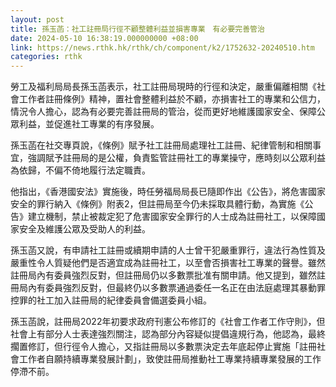 ```yaml
---
layout: post
title: 孫玉菡：社工註冊局行徑不顧整體利益並損害專業　有必要完善管治
date: 2024-05-10 16:38:19.000000000 +08:00
link: https://news.rthk.hk/rthk/ch/component/k2/1752632-20240510.htm
categories: rthk
---
```


勞工及福利局局長孫玉菡表示，社工註冊局現時的行徑和決定，嚴重偏離相關《社會工作者註冊條例》精神，置社會整體利益於不顧，亦損害社工的專業和公信力，情況令人擔心，認為有必要完善註冊局的管治，從而更好地維護國家安全、保障公眾利益，並促進社工專業的有序發展。

孫玉菡在社交專頁說，《條例》賦予社工註冊局處理社工註冊、紀律管制和相關事宜，強調賦予註冊局的是公權，負責監管註冊社工的專業操守，應時刻以公眾利益為依歸，不偏不倚地履行法定職責。

他指出，《香港國安法》實施後，時任勞福局局長已隨即作出《公告》，將危害國家安全的罪行納入《條例》附表2，但註冊局至今仍未採取具體行動，為實施《公告》建立機制，禁止被裁定犯了危害國家安全罪行的人士成為註冊社工，以保障國家安全及維護公眾及受助人的利益。

孫玉菡又說，有申請社工註冊或續期申請的人士曾干犯嚴重罪行，違法行為性質及嚴重性令人質疑他們是否適宜成為註冊社工，以至會否損害社工專業的聲譽。雖然註冊局內有委員強烈反對，但註冊局仍以多數票批准有關申請。他又提到，雖然註冊局內有委員強烈反對，但最終仍以多數票通過委任一名正在由法庭處理其暴動罪控罪的社工加入註冊局的紀律委員會備選委員小組。

孫玉菡說，註冊局2022年初要求政府刊憲公布修訂的《社會工作者工作守則》，但社會上有部分人士表達強烈關注，認為部分內容疑似提倡違規行為，他認為，最終擱置修訂，但行徑令人擔心，又指註冊局以多數票決定去年底起停止實施「註冊社會工作者自願持續專業發展計劃」，致使註冊局推動社工專業持續專業發展的工作停滯不前。
